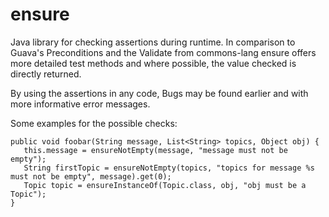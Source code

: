 # ensure

Java library for checking assertions during runtime. In comparison to Guava's Preconditions and the Validate from commons-lang ensure offers more detailed test methods and where possible, the value checked is directly returned.

By using the assertions in any code, Bugs may be found earlier and with more informative error messages.

Some examples for the possible checks:

    public void foobar(String message, List<String> topics, Object obj) {
       this.message = ensureNotEmpty(message, "message must not be empty");
       String firstTopic = ensureNotEmpty(topics, "topics for message %s must not be empty", message).get(0);
       Topic topic = ensureInstanceOf(Topic.class, obj, "obj must be a Topic");
    }
